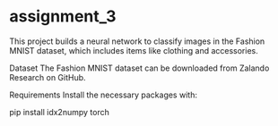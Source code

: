# assignment_3

This project builds a neural network to classify images in the Fashion MNIST dataset, which includes items like clothing and accessories.

Dataset
The Fashion MNIST dataset can be downloaded from Zalando Research on GitHub.

Requirements
Install the necessary packages with:

pip install idx2numpy torch





